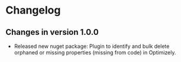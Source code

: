 # Changelog

## Changes in version 1.0.0
- Released new nuget package: Plugin to identify and bulk delete orphaned or missing properties (missing from code) in Optimizely.